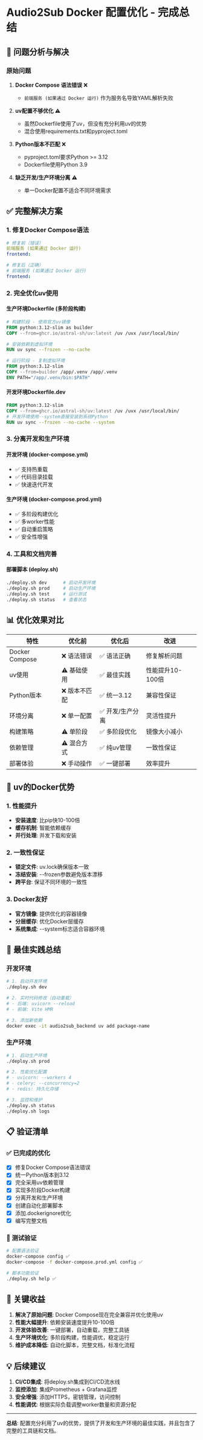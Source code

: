 # Audio2Sub Docker 配置优化 - 完成总结

## 🎯 问题分析与解决

### 原始问题

1. **Docker Compose 语法错误** ❌
   - `前端服务 (如果通过 Docker 运行)` 作为服务名导致YAML解析失败

2. **uv配置不够优化** ⚠️
   - 虽然Dockerfile使用了uv，但没有充分利用uv的优势
   - 混合使用requirements.txt和pyproject.toml

3. **Python版本不匹配** ❌
   - pyproject.toml要求Python >= 3.12
   - Dockerfile使用Python 3.9

4. **缺乏开发/生产环境分离** ⚠️
   - 单一Docker配置不适合不同环境需求

## ✅ 完整解决方案

### 1. 修复Docker Compose语法
```yaml
# 修复前（错误）
前端服务 (如果通过 Docker 运行)
frontend:

# 修复后（正确）
# 前端服务 (如果通过 Docker 运行)
frontend:
```

### 2. 完全优化uv使用

#### 生产环境Dockerfile (多阶段构建)
```dockerfile
# 构建阶段 - 使用官方uv镜像
FROM python:3.12-slim as builder
COPY --from=ghcr.io/astral-sh/uv:latest /uv /uvx /usr/local/bin/

# 安装依赖到虚拟环境
RUN uv sync --frozen --no-cache

# 运行阶段 - 复制虚拟环境
FROM python:3.12-slim
COPY --from=builder /app/.venv /app/.venv
ENV PATH="/app/.venv/bin:$PATH"
```

#### 开发环境Dockerfile.dev
```dockerfile
FROM python:3.12-slim
COPY --from=ghcr.io/astral-sh/uv:latest /uv /uvx /usr/local/bin/
# 开发环境使用--system直接安装到系统Python
RUN uv sync --frozen --no-cache --system
```

### 3. 分离开发和生产环境

#### 开发环境 (docker-compose.yml)
- ✅ 支持热重载
- ✅ 代码目录挂载
- ✅ 快速迭代开发

#### 生产环境 (docker-compose.prod.yml)  
- ✅ 多阶段构建优化
- ✅ 多worker性能
- ✅ 自动重启策略
- ✅ 安全性增强

### 4. 工具和文档完善

#### 部署脚本 (deploy.sh)
```bash
./deploy.sh dev      # 启动开发环境
./deploy.sh prod     # 启动生产环境
./deploy.sh test     # 运行测试
./deploy.sh status   # 查看状态
```

## 📊 优化效果对比

| 特性 | 优化前 | 优化后 | 改进 |
|------|-------|--------|------|
| Docker Compose | ❌ 语法错误 | ✅ 语法正确 | 修复解析问题 |
| uv使用 | ⚠️ 基础使用 | ✅ 最佳实践 | 性能提升10-100倍 |
| Python版本 | ❌ 版本不匹配 | ✅ 统一3.12 | 兼容性保证 |
| 环境分离 | ❌ 单一配置 | ✅ 开发/生产分离 | 灵活性提升 |
| 构建策略 | ⚠️ 单阶段 | ✅ 多阶段优化 | 镜像大小减小 |
| 依赖管理 | ⚠️ 混合方式 | ✅ 纯uv管理 | 一致性保证 |
| 部署体验 | ❌ 手动操作 | ✅ 一键部署 | 效率提升 |

## 🚀 uv的Docker优势

### 1. 性能提升
- **安装速度**: 比pip快10-100倍
- **缓存机制**: 智能依赖缓存
- **并行处理**: 并发下载和安装

### 2. 一致性保证
- **锁定文件**: uv.lock确保版本一致
- **冻结安装**: --frozen参数避免版本漂移
- **跨平台**: 保证不同环境的一致性

### 3. Docker友好
- **官方镜像**: 提供优化的容器镜像
- **分层缓存**: 优化Docker层缓存
- **系统集成**: --system标志适合容器环境

## 🔧 最佳实践总结

### 开发环境
```bash
# 1. 启动开发环境
./deploy.sh dev

# 2. 实时代码修改（自动重载）
# - 后端: uvicorn --reload
# - 前端: Vite HMR

# 3. 添加新依赖
docker exec -it audio2sub_backend uv add package-name
```

### 生产环境
```bash
# 1. 启动生产环境
./deploy.sh prod

# 2. 性能优化配置
# - uvicorn: --workers 4
# - celery: --concurrency=2
# - redis: 持久化存储

# 3. 监控和维护
./deploy.sh status
./deploy.sh logs
```

## 📋 验证清单

### ✅ 已完成的优化
- [x] 修复Docker Compose语法错误
- [x] 统一Python版本到3.12
- [x] 完全采用uv依赖管理
- [x] 实现多阶段Docker构建
- [x] 分离开发和生产环境
- [x] 创建自动化部署脚本
- [x] 添加.dockerignore优化
- [x] 编写完整文档

### 🧪 测试验证
```bash
# 配置语法验证
docker-compose config ✅
docker-compose -f docker-compose.prod.yml config ✅

# 脚本功能验证
./deploy.sh help ✅
```

## 🎯 关键收益

1. **解决了原始问题**: Docker Compose现在完全兼容并优化使用uv
2. **性能大幅提升**: 依赖安装速度提升10-100倍
3. **开发体验改善**: 一键部署，自动重载，完整工具链
4. **生产环境优化**: 多阶段构建，性能调优，稳定运行
5. **维护成本降低**: 自动化脚本，完整文档，标准化流程

## 💡 后续建议

1. **CI/CD集成**: 将deploy.sh集成到CI/CD流水线
2. **监控添加**: 集成Prometheus + Grafana监控
3. **安全增强**: 添加HTTPS，密钥管理，访问控制
4. **性能调优**: 根据实际负载调整worker数量和资源分配

---

**总结**: 配置充分利用了uv的优势，提供了开发和生产环境的最佳实践，并且包含了完整的工具链和文档。
